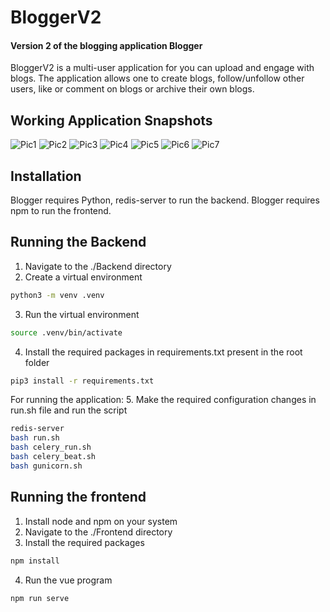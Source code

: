 # BloggerV2
#### Version 2 of the blogging application Blogger

BloggerV2 is a multi-user application for you can upload and engage with blogs. The application allows one to create blogs, follow/unfollow other users, like or comment on blogs or archive their own blogs.

## Working Application Snapshots
![Pic1](https://github.com/user-attachments/assets/24f734a2-12ba-4a3b-a52d-15e9c63915cc)
![Pic2](https://github.com/user-attachments/assets/97c1a792-c41f-42f9-874b-129f51f98ba0)
![Pic3](https://github.com/user-attachments/assets/d18e5995-1c88-479c-9359-b230896eac95)
![Pic4](https://github.com/user-attachments/assets/e620cd57-b913-4f47-8797-442c946e6d21)
![Pic5](https://github.com/user-attachments/assets/9ae23e1f-f7fd-4096-911e-10929b2d3537)
![Pic6](https://github.com/user-attachments/assets/10e9347c-a58a-4def-8688-a5c9f86b9d69)
![Pic7](https://github.com/user-attachments/assets/370af614-27b1-42c0-ab7e-d3daf6588c68)


## Installation

Blogger requires Python, redis-server to run the backend.
Blogger requires npm to run the frontend.

## Running the Backend
1. Navigate to the ./Backend directory
2. Create a virtual environment

```sh
python3 -m venv .venv
```

3. Run the virtual environment

```sh
source .venv/bin/activate
```

4. Install the required packages in requirements.txt present in the root folder

```sh
pip3 install -r requirements.txt
```

For running the application: 
5. Make the required configuration changes in run.sh file and run the script

```sh
redis-server
bash run.sh
bash celery_run.sh
bash celery_beat.sh
bash gunicorn.sh
```

## Running the frontend
1. Install node and npm on your system
2. Navigate to the ./Frontend directory
3. Install the required packages
```sh
npm install
```

4. Run the vue program
```sh
npm run serve
```
